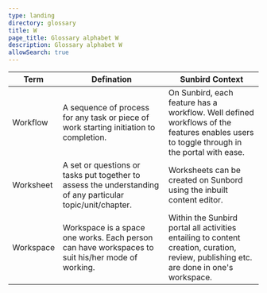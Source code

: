 ```yaml
---
type: landing
directory: glossary
title: W
page_title: Glossary alphabet W
description: Glossary alphabet W
allowSearch: true
---
```

Term  |Defination |Sunbird Context 
------|-----------|------------------
Workflow  |A sequence of process for any task or piece of work starting initiation to completion. |On Sunbird, each feature has a workflow. Well defined workflows of the features enables users to toggle through in the portal with ease.
Worksheet |A set or questions or tasks put together to assess the understanding of any particular topic/unit/chapter. |Worksheets can be created on Sunbord using the inbuilt content editor.
Workspace |Workspace is a space one works. Each person can have workspaces to suit his/her mode of working.  |Within the Sunbird portal all activities entailing to content creation, curation, review, publishing etc. are done in one's workspace.
